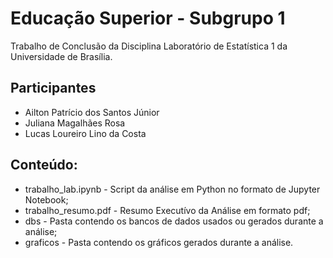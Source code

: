 # Educação Superior - Subgrupo 1

Trabalho de Conclusão da Disciplina Laboratório de Estatística 1 da Universidade de Brasília.

## Participantes

* Ailton Patrício dos Santos Júnior
* Juliana Magalhães Rosa
* Lucas Loureiro Lino da Costa

## Conteúdo:

* trabalho_lab.ipynb - Script da análise em Python no formato de Jupyter Notebook;
* trabalho_resumo.pdf - Resumo Executívo da Análise em formato pdf;
* dbs - Pasta contendo os bancos de dados usados ou gerados durante a análise;
* graficos - Pasta contendo os gráficos gerados durante a análise.
